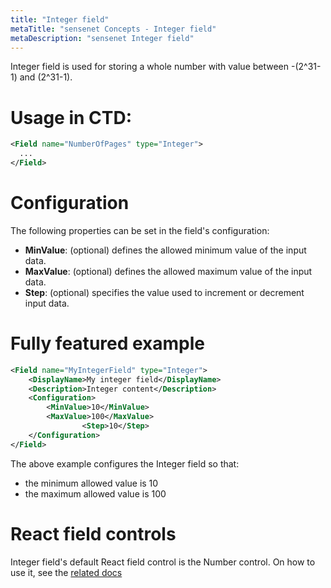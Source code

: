 ```yaml
---
title: "Integer field"
metaTitle: "sensenet Concepts - Integer field"
metaDescription: "sensenet Integer field"
---
```


Integer field is used for storing a whole number with value between -(2^31-1) and (2^31-1).

# Usage in CTD:

```xml
<Field name="NumberOfPages" type="Integer">
  ...
</Field>
```

# Configuration

The following properties can be set in the field's configuration:

- **MinValue**: (optional) defines the allowed minimum value of the input data.
- **MaxValue**: (optional) defines the allowed maximum value of the input data.
- **Step**: (optional) specifies the value used to increment or decrement input data.

# Fully featured example

```xml
<Field name="MyIntegerField" type="Integer">
	<DisplayName>My integer field</DisplayName>
	<Description>Integer content</Description>
	<Configuration>
		<MinValue>10</MinValue>
		<MaxValue>100</MaxValue>
                <Step>10</Step>
	</Configuration>
</Field>
```

The above example configures the Integer field so that:

- the minimum allowed value is 10
- the maximum allowed value is 100

# React field controls

Integer field's default React field control is the Number control. On how to use it, see the [related docs](https://sn-react-component-docs.netlify.app/?path=/story/fieldcontrols-number--new-mode)
